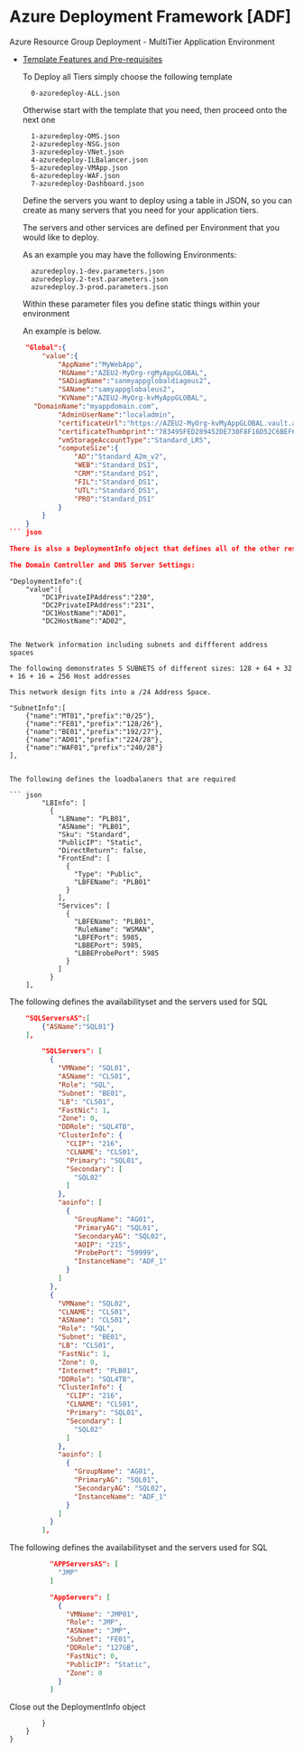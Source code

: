 # Azure Deployment Framework [ADF]

Azure Resource Group Deployment - MultiTier Application Environment

- [Template Features and Pre-requisites](./AIDF/ReadMe-DeploymentFeatures.md "AIDF Deployment Features")

	To Deploy all Tiers simply choose the following template
		
		0-azuredeploy-ALL.json
		
	Otherwise start with the template that you need, then proceed onto the next one
	
		1-azuredeploy-OMS.json
		2-azuredeploy-NSG.json
		3-azuredeploy-VNet.json
		4-azuredeploy-ILBalancer.json
		5-azuredeploy-VMApp.json
		6-azuredeploy-WAF.json
		7-azuredeploy-Dashboard.json

	Define the servers you want to deploy using a table in JSON, so you can create as many servers that you need for your application tiers.

	The servers and other services are defined per Environment that you would like to deploy. 
	
	As an example you may have the following Environments:

		azuredeploy.1-dev.parameters.json
		azuredeploy.2-test.parameters.json
		azuredeploy.3-prod.parameters.json
	
	Within these parameter files you define static things within your environment

	An example is below.

``` json
    "Global":{
        "value":{
			"AppName":"MyWebApp",
			"RGName":"AZEU2-MyOrg-rgMyAppGLOBAL",
			"SADiagName":"sanmyappglobaldiageus2",
			"SAName":"samyappglobaleus2",
			"KVName":"AZEU2-MyOrg-kvMyAppGLOBAL",
      "DomainName":"myappdomain.com",
			"AdminUserName":"localadmin",
			"certificateUrl":"https://AZEU2-MyOrg-kvMyAppGLOBAL.vault.azure.net:443/secrets/appwildcard/6854efc0de4584ed4b0346d129fecb74c",
			"certificateThumbprint":"783495FED289452DE730F8F16D52C6BEF636047B",
			"vmStorageAccountType":"Standard_LRS",
			"computeSize":{
				"AD":"Standard_A2m_v2",
				"WEB":"Standard_DS1",
				"CRM":"Standard_DS1",
				"FIL":"Standard_DS1",
				"UTL":"Standard_DS1",
				"PRO":"Standard_DS1"
			}
		}
	}
``` json

There is also a DeploymentInfo object that defines all of the other resources in a deployment

The Domain Controller and DNS Server Settings:

```
	"DeploymentInfo":{
		"value":{
			"DC1PrivateIPAddress":"230",
			"DC2PrivateIPAddress":"231",
			"DC1HostName":"AD01",
			"DC2HostName":"AD02",
```

The Network information including subnets and diffferent address spaces

The following demonstrates 5 SUBNETS of different sizes: 128 + 64 + 32 + 16 + 16 = 256 Host addresses 

This network design fits into a /24 Address Space.

```
	"SubnetInfo":[
		{"name":"MT01","prefix":"0/25"},
		{"name":"FE01","prefix":"128/26"},
		{"name":"BE01","prefix":"192/27"},
		{"name":"AD01","prefix":"224/28"},
		{"name":"WAF01","prefix":"240/28"}
	],
```

The following defines the loadbalaners that are required

``` json
        "LBInfo": [
          {
            "LBName": "PLB01",
            "ASName": "PLB01",
            "Sku": "Standard",
            "PublicIP": "Static",
            "DirectReturn": false,
            "FrontEnd": [
              {
                "Type": "Public",
                "LBFEName": "PLB01"
              }
            ],
            "Services": [
              {
                "LBFEName": "PLB01",
                "RuleName": "WSMAN",
                "LBFEPort": 5985,
                "LBBEPort": 5985,
                "LBBEProbePort": 5985
              }
            ]
          }
	],
```

The following defines the availabilityset and the servers used for SQL

``` json
	"SQLServersAS":[
		{"ASName":"SQL01"}
	],

        "SQLServers": [
          {
            "VMName": "SQL01",
            "ASName": "CLS01",
            "Role": "SQL",
            "Subnet": "BE01",
            "LB": "CLS01",
            "FastNic": 1,
            "Zone": 0,
            "DDRole": "SQL4TB",
            "ClusterInfo": {
              "CLIP": "216",
              "CLNAME": "CLS01",
              "Primary": "SQL01",
              "Secondary": [
                "SQL02"
              ]
            },
            "aoinfo": [
              {
                "GroupName": "AG01",
                "PrimaryAG": "SQL01",
                "SecondaryAG": "SQL02",
                "AOIP": "215",
                "ProbePort": "59999",
                "InstanceName": "ADF_1"
              }
            ]
          },
          {
            "VMName": "SQL02",
            "CLNAME": "CLS01",
            "ASName": "CLS01",
            "Role": "SQL",
            "Subnet": "BE01",
            "LB": "CLS01",
            "FastNic": 1,
            "Zone": 0,
            "Internet": "PLB01",
            "DDRole": "SQL4TB",
            "ClusterInfo": {
              "CLIP": "216",
              "CLNAME": "CLS01",
              "Primary": "SQL01",
              "Secondary": [
                "SQL02"
              ]
            },
            "aoinfo": [
              {
                "GroupName": "AG01",
                "PrimaryAG": "SQL01",
                "SecondaryAG": "SQL02",
                "InstanceName": "ADF_1"
              }
            ]
          }
        ],

```

The following defines the availabilityset and the servers used for SQL

``` json
          "APPServersAS": [
            "JMP"
          ]

          "AppServers": [
            {
              "VMName": "JMP01",
              "Role": "JMP",
              "ASName": "JMP",
              "Subnet": "FE01",
              "DDRole": "127GB",
              "FastNic": 0,
              "PublicIP": "Static",
              "Zone": 0
            }
          ]
```
Close out the DeploymentInfo object

```
		}
	}
}
```
